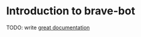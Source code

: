 # Introduction to brave-bot

TODO: write [great documentation](http://jacobian.org/writing/what-to-write/)
